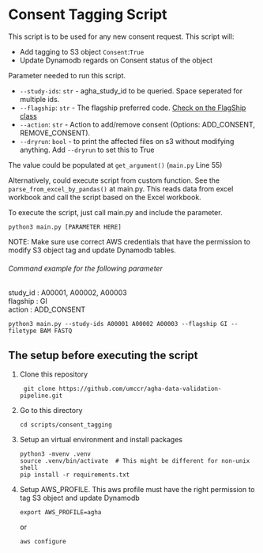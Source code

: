 # Consent Tagging Script

This script is to be used for any new consent request. This script will:
- Add tagging to S3 object `Consent`:`True` 
- Update Dynamodb regards on Consent status of the object

Parameter needed to run this script.
- `--study-ids`: `str` - agha_study_id to be queried. Space seperated for multiple ids.
- `--flagship`: `str` - The flagship preferred code. [Check on the FlagShip class](../../lambdas/layers/util/util/agha.py#L9)
- `--action`: `str` - Action to add/remove consent (Options: ADD_CONSENT, REMOVE_CONSENT).
- `--dryrun`: `bool` - to print the affected files on s3 without modifying anything. Add `--dryrun` to set this to True

The value could be populated at `get_argument()` (`main.py` Line 55) 

Alternatively, could execute script from custom function. See the `parse_from_excel_by_pandas()` at main.py.
This reads data from excel workbook and call the script based on the Excel workbook.

To execute the script, just call main.py and include the parameter.

```
python3 main.py [PARAMETER HERE]
```

NOTE: Make sure use correct AWS credentials that have the permission to modify S3 object tag and update Dynamodb tables.

###### Command example for the following parameter

study_id : A00001, A00002, A00003  
flagship : GI  
action   : ADD_CONSENT
```
python3 main.py --study-ids A00001 A00002 A00003 --flagship GI --filetype BAM FASTQ
```


## The setup before executing the script

1. Clone this repository

   ```
    git clone https://github.com/umccr/agha-data-validation-pipeline.git
   ```

2. Go to this directory

    ```
    cd scripts/consent_tagging
    ```
3. Setup an virtual environment and install packages
   ```
   python3 -mvenv .venv
   source .venv/bin/activate  # This might be different for non-unix shell
   pip install -r requirements.txt
   ```
4. Setup AWS_PROFILE. This aws profile must have the right permission to tag S3 object and update Dynamodb
   ```
   export AWS_PROFILE=agha
   ```

   or

   ```
   aws configure
   ```
